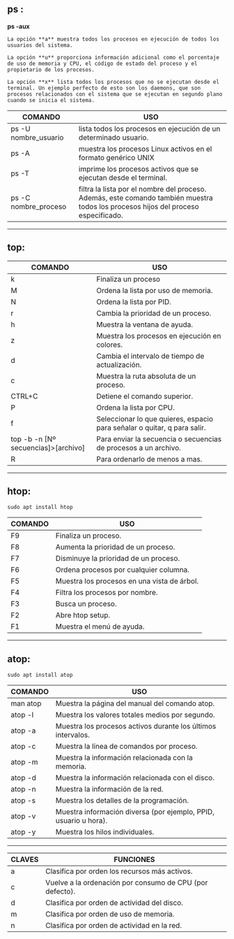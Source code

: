 ## **ps** :

**ps -aux**
```
La opción **a** muestra todos los procesos en ejecución de todos los usuarios del sistema.

La opción **u** proporciona información adicional como el porcentaje de uso de memoria y CPU, el código de estado del proceso y el propietario de los procesos.

La opción **x** lista todos los procesos que no se ejecutan desde el terminal. Un ejemplo perfecto de esto son los daemons, que son procesos relacionados con el sistema que se ejecutan en segundo plano cuando se inicia el sistema.
```

|COMANDO    | USO |
|-------|----------|
|ps -U nombre_usuario|  lista todos los procesos en ejecución de un determinado usuario.  |
|ps -A |  muestra los procesos Linux activos en el formato genérico UNIX |
|ps -T|  imprime los procesos activos que se ejecutan desde el terminal.  |
|ps -C nombre_proceso|  filtra la lista por el nombre del proceso. Además, este comando también muestra todos los procesos hijos del proceso especificado.  |

---


## **top**:


|COMANDO    | USO |
|-------|----------|
| k | Finaliza un proceso  |
| M | Ordena la lista por uso de memoria.  |
| N | Ordena la lista por PID.  |
| r | Cambia la prioridad de un proceso.  |
| h | Muestra la ventana de ayuda. |
| z | Muestra los procesos en ejecución en colores.  |
| d | Cambia el intervalo de tiempo de actualización.  |
| c | Muestra la ruta absoluta de un proceso.  |
| CTRL+C | Detiene el comando superior.  |
| P  | Ordena la lista por CPU.   |
| f  | Seleccionar lo que quieres, espacio para señalar o quitar, q para salir.   |
| top -b -n [Nº secuencias]>[archivo] |  Para enviar la secuencia o secuencias de procesos a un archivo.  |
| R  | Para ordenarlo de menos a mas.   |

---

## **htop**:

```
sudo apt install htop
```

|COMANDO    | USO |
|-------|----------|
| F9 | Finaliza un proceso. |
| F8 | Aumenta la prioridad de un proceso. |
| F7 | 	Disminuye la prioridad de un proceso. |
| F6 | Ordena procesos por cualquier columna. |
| F5 | Muestra los procesos en una vista de árbol. |
| F4 | Filtra los procesos por nombre. |
| F3 | Busca un proceso. |
| F2 | Abre htop setup. |
| F1 | Muestra el menú de ayuda. |

---


## **atop**:


```
sudo apt install atop
```


|COMANDO    | USO |
|-------|----------|
| man atop | Muestra la página del manual del comando atop. |
| atop -l | Muestra los valores totales medios por segundo. |
| atop -a | Muestra los procesos activos durante los últimos intervalos. |
| atop -c | Muestra la línea de comandos por proceso. |
| atop -m | Muestra la información relacionada con la memoria. |
| atop -d | Muestra la información relacionada con el disco. |
| atop -n | Muestra la información de la red. |
| atop -s | Muestra los detalles de la programación. |
| atop -v | Muestra información diversa (por ejemplo, PPID, usuario u hora). |
| atop -y | Muestra los hilos individuales. |

---

|CLAVES    | FUNCIONES |
|-------|----------|
| a |  Clasifica por orden los recursos más activos. |
| c |  Vuelve a la ordenación por consumo de CPU (por defecto). |
| d |  Clasifica por orden de actividad del disco. |
| m | Clasifica por orden de uso de memoria.  |
| n | Clasifica por orden de actividad en la red.  |



